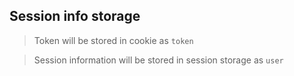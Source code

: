 ## Session info storage
> Token will be stored in cookie as `token`

> Session information will be stored in session storage as `user`